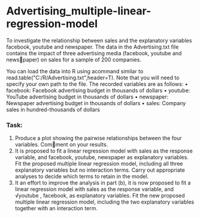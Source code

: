 # Advertising_multiple-linear-regression-model
To  investigate the relationship between sales and the explanatory variables facebook, youtube and newspaper.
The data in the Advertising.txt file contains the impact of three advertising media (facebook, youtube and newspaper) on sales for a sample of 200 companies.

You can load the data into R using acommand similar to read.table("C:/R/Advertising.txt",header=T). Note that you will need to specify your own path to the file.
The recorded variables are as follows: 
• facebook: Facebook advertising budget in thousands of dollars
• youtube: YouTube advertising budget in thousands of dollars
• newspaper: Newspaper advertising budget in thousands of dollars
• sales: Company sales in hundred-thousands of dollars

### Task: 
1. Produce a plot showing the pairwise relationships between the four variables. Comment on your results.
2. It is proposed to fit a linear regression model with sales as the response variable, and facebook, youtube, newspaper as explanatory variables. Fit the proposed multiple linear regression model, including all three explanatory variables but no interaction terms. Carry out appropriate analyses to decide which terms to retain in the model. 
3. It an effort to improve the analysis in part (b), it is now proposed to fit a linear regression model with sales as the response variable, and √youtube , facebook, as explanatory variables. Fit the new proposed multiple linear regression model, including the two explanatory variables together with an interaction term. 
